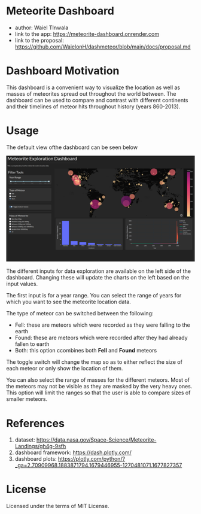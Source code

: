 # Meteorite Dashboard
* author: Waiel TInwala
* link to the app: https://meteorite-dashboard.onrender.com
* link to the proposal: https://github.com/WaielonH/dashmeteor/blob/main/docs/proposal.md

# Dashboard Motivation

This dashboard is a convenient way to visualize the location as well as masses of meteorites spread out throughout the world between. The dashboard can be used to compare and contrast with different continents and their timelines of meteor hits throughout history (years 860-2013).

# Usage

The default view ofthe dashboard can be seen below

![image](img/dashboard_view.png)

The different inputs for data exploration are available on the left side of the dashboard. Changing these will update the charts on the left based on the input values.

The first input is for a year range. You can select the range of years for which you want to see the meteorite location data.

The type of meteor can be switched between the following:
- Fell: these are meteors which were recorded as they were falling to the earth
- Found: these are meteors which were recorded after they had already fallen to earth
- Both: this option ccombines both **Fell** and **Found** meteors

The toggle switch will change the map so as to either reflect the size of each meteor or only show the location of them.

You can also select the range of masses for the different meteors. Most of the meteors may not be visible as they are masked by the very heavy ones. This option will limit the ranges so that the user is able to compare sizes of smaller meteors.

# References
1. dataset:  https://data.nasa.gov/Space-Science/Meteorite-Landings/gh4g-9sfh
2. dashboard framework: https://dash.plotly.com/
3. dashboard plots: https://plotly.com/python/?_ga=2.70909968.1883871794.1679446955-1270481071.1677827357

# License

Licensed under the terms of MIT License.